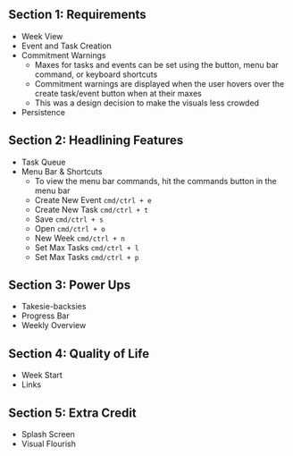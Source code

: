 ## Section 1: Requirements
- Week View
- Event and Task Creation
- Commitment Warnings
  - Maxes for tasks and events can be set using the button, menu bar command, or keyboard shortcuts
  - Commitment warnings are displayed when the user hovers over the create task/event button when at their maxes
  - This was a design decision to make the visuals less crowded
- Persistence

## Section 2: Headlining Features
- Task Queue
- Menu Bar & Shortcuts
  - To view the menu bar commands, hit the commands button in the menu bar 
  - Create New Event `cmd/ctrl + e`
  - Create New Task `cmd/ctrl + t`
  - Save `cmd/ctrl + s`
  - Open `cmd/ctrl + o`
  - New Week `cmd/ctrl + n`
  - Set Max Tasks `cmd/ctrl + l`
  - Set Max Tasks `cmd/ctrl + p`

## Section 3: Power Ups
- Takesie-backsies
- Progress Bar
- Weekly Overview

## Section 4: Quality of Life
- Week Start
- Links

## Section 5: Extra Credit
- Splash Screen
- Visual Flourish

